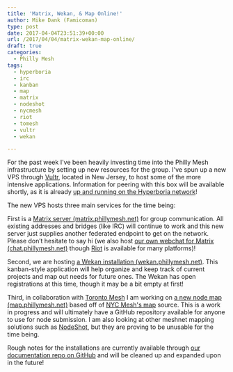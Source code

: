 ```yaml
---
title: 'Matrix, Wekan, & Map Online!'
author: Mike Dank (Famicoman)
type: post
date: 2017-04-04T23:51:39+00:00
url: /2017/04/04/matrix-wekan-map-online/
draft: true
categories:
  - Philly Mesh
tags:
  - hyperboria
  - irc
  - kanban
  - map
  - matrix
  - nodeshot
  - nycmesh
  - riot
  - tomesh
  - vultr
  - wekan

---
```

For the past week I've been heavily investing time into the Philly Mesh infrastructure by setting up new resources for the group. I've spun up a new VPS through [Vultr][1], located in New Jersey, to host some of the more intensive applications. Information for peering with this box will be available shortly, as it is already [up and running on the Hyperboria network][2]!

The new VPS hosts three main services for the time being:

First is a [Matrix server (matrix.phillymesh.net)][3] for group communication. All existing addresses and bridges (like IRC) will continue to work and this new server just supplies another federated endpoint to get on the network. Please don&#8217;t hesitate to say hi (we also host [our own webchat for Matrix (chat.phillymesh.net)][4] though [Riot][5] is available for many platforms)!

Second, we are hosting [a Wekan installation (wekan.phillymesh.net)][6]. This kanban-style application will help organize and keep track of current projects and map out needs for future ones. The Wekan has open registrations at this time, though it may be a bit empty at first!

Third, in collaboration with [Toronto Mesh][7] I am working on [a new node map (map.phillymesh.net)][8] based off of [NYC Mesh's map][9] source. This is a work in progress and will ultimately have a GitHub repository available for anyone to use for node submission. I am also looking at other meshnet mapping solutions such as [NodeShot][10], but they are proving to be unusable for the time being.

Rough notes for the installations are currently available through [our documentation repo on GitHub][11] and will be cleaned up and expanded upon in the future!

 [1]: https://www.vultr.com/
 [2]: https://www.fc00.org/#fc05:3ab5:1182:ae26:c81c:0a85:b6a4:b241
 [3]: https://matrix.phillymesh.net
 [4]: https://chat.phillymesh.net/#/room/#phillymesh:phillymesh.net
 [5]: https://riot.im/
 [6]: https://wekan.phillymesh.net/sign-in
 [7]: https://tomesh.net/
 [8]: http://map.phillymesh.net/
 [9]: https://nycmesh.net/map/
 [10]: https://github.com/ninuxorg/nodeshot
 [11]: https://github.com/phillymesh/documents